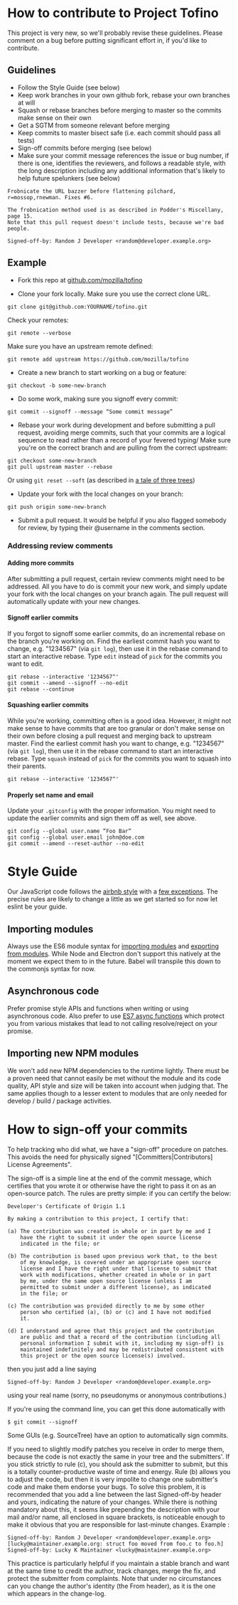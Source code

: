 
# How to contribute to Project Tofino

This project is very new, so we'll probably revise these guidelines. Please
comment on a bug before putting significant effort in, if you'd like to
contribute.

## Guidelines

* Follow the Style Guide (see below)
* Keep work branches in your own github fork, rebase your own branches at will
* Squash or rebase branches before merging to master so the commits make sense
on their own
* Get a SGTM from someone relevant before merging
* Keep commits to master bisect safe (i.e. each commit should pass all tests)
* Sign-off commits before merging (see below)
* Make sure your commit message references the issue or bug number, if there is
one, identifies the reviewers, and follows a readable style, with the long
description including any additional information that's likely to help future
spelunkers (see below)

```
Frobnicate the URL bazzer before flattening pilchard, r=mossop,rnewman. Fixes #6.

The frobnication method used is as described in Podder's Miscellany, page 15.
Note that this pull request doesn't include tests, because we're bad people.

Signed-off-by: Random J Developer <random@developer.example.org>
```

## Example

* Fork this repo at [github.com/mozilla/tofino](https://github.com/mozilla/tofino#fork-destination-box)

* Clone your fork locally. Make sure you use the correct clone URL.
```
git clone git@github.com:YOURNAME/tofino.git
```
Check your remotes:
```
git remote --verbose
```
Make sure you have an upstream remote defined:
```
git remote add upstream https://github.com/mozilla/tofino
```

* Create a new branch to start working on a bug or feature:
```
git checkout -b some-new-branch
```

* Do some work, making sure you signoff every commit:
```
git commit --signoff --message “Some commit message”
```

* Rebase your work during development and before submitting a pull request,
avoiding merge commits, such that your commits are a logical sequence to
read rather than a record of your fevered typing/ Make sure you're on the correct branch and are pulling from the correct upstream:
```
git checkout some-new-branch
git pull upstream master --rebase
```
Or using `git reset --soft` (as described in [a tale of three trees](http://www.infoq.com/presentations/A-Tale-of-Three-Trees))

* Update your fork with the local changes on your branch:
```
git push origin some-new-branch
```

* Submit a pull request. It would be helpful if you also flagged somebody
for review, by typing their @username in the comments section.

### Addressing review comments

#### Adding more commits
After submitting a pull request, certain review comments might need to be
addressed. All you have to do is commit your new work, and simply update
your fork with the local changes on your branch again. The pull request
will automatically update with your new changes.

#### Signoff earlier commits
If you forgot to signoff some earlier commits, do an incremental rebase
on the branch you're working on. Find the earliest commit hash you want to
change, e.g. "1234567" (via `git log`), then use it in the rebase command
to start an interactive rebase. Type `edit` instead of `pick` for the
commits you want to edit.
```
git rebase --interactive '1234567^'
git commit --amend --signoff --no-edit
git rebase --continue
```

#### Squashing earlier commits
While you're working, committing often is a good idea. However, it might
not make sense to have commits that are too granular or don't make sense
on their own before closing a pull request and merging back to upstream master.
Find the earliest commit hash you want to change, e.g. "1234567"
(via `git log`), then use it in the rebase command to start an interactive
rebase. Type `squash` instead of `pick` for the commits you want to squash
into their parents.
```
git rebase --interactive '1234567^'
```

#### Properly set name and email
Update your `.gitconfig` with the proper information. You might need to
update the earlier commits and sign them off as well, see above.
```
git config --global user.name “Foo Bar“
git config --global user.email john@doe.com
git commit --amend --reset-author --no-edit
```

# Style Guide

Our JavaScript code follows the [airbnb style](https://github.com/airbnb/javascript)
with a [few exceptions](../../blob/master/.eslintrc). The precise rules are
likely to change a little as we get started so for now let eslint be your guide.

## Importing modules

Always use the ES6 module syntax for
[importing modules](https://developer.mozilla.org/en-US/docs/Web/JavaScript/Reference/Statements/import)
and [exporting from modules](https://developer.mozilla.org/en-US/docs/Web/JavaScript/Reference/Statements/export).
While Node and Electron don't support this natively at the moment we expect
them to in the future. Babel will transpile this down to the commonjs syntax
for now.

## Asynchronous code

Prefer promise style APIs and functions when writing or using asynchronous code.
Also prefer to use
[ES7 async functions](http://www.sitepoint.com/simplifying-asynchronous-coding-es7-async-functions/)
which protect you from various mistakes that lead to not calling resolve/reject
on your promise.

## Importing new NPM modules

We won't add new NPM dependencies to the runtime lightly. There must be a
proven need that cannot easily be met without the module and its code quality,
API style and size will be taken into account when judging that. The same
applies though to a lesser extent to modules that are only needed for develop
/ build / package activities.

# How to sign-off your commits

To help tracking who did what, we have a "sign-off" procedure on patches. This
avoids the need for physically signed "[Committers|Contributors] License
Agreements".

The sign-off is a simple line at the end of the commit message, which certifies
that you wrote it or otherwise have the right to pass it on as an open-source
patch. The rules are pretty simple: if you can certify the below:

    Developer's Certificate of Origin 1.1

    By making a contribution to this project, I certify that:

    (a) The contribution was created in whole or in part by me and I
        have the right to submit it under the open source license
        indicated in the file; or

    (b) The contribution is based upon previous work that, to the best
        of my knowledge, is covered under an appropriate open source
        license and I have the right under that license to submit that
        work with modifications, whether created in whole or in part
        by me, under the same open source license (unless I am
        permitted to submit under a different license), as indicated
        in the file; or

    (c) The contribution was provided directly to me by some other
        person who certified (a), (b) or (c) and I have not modified
        it.

    (d) I understand and agree that this project and the contribution
        are public and that a record of the contribution (including all
        personal information I submit with it, including my sign-off) is
        maintained indefinitely and may be redistributed consistent with
        this project or the open source license(s) involved.

then you just add a line saying

    Signed-off-by: Random J Developer <random@developer.example.org>

using your real name (sorry, no pseudonyms or anonymous contributions.)

If you're using the command line, you can get this done automatically with

    $ git commit --signoff

Some GUIs (e.g. SourceTree) have an option to automatically sign commits.

If you need to slightly modify patches you receive in order to merge them,
because the code is not exactly the same in your tree and the submitters'.
If you stick strictly to rule (c), you should ask the submitter to submit, but
this is a totally counter-productive waste of time and energy.
Rule (b) allows you to adjust the code, but then it is very impolite to change
one submitter's code and make them endorse your bugs. To solve this problem,
it is recommended that you add a line between the last Signed-off-by header and
yours, indicating the nature of your changes. While there is nothing mandatory
about this, it seems like prepending the description with your mail and/or name,
all enclosed in square brackets, is noticeable enough to make it obvious that
you are responsible for last-minute changes. Example :

    Signed-off-by: Random J Developer <random@developer.example.org>
    [lucky@maintainer.example.org: struct foo moved from foo.c to foo.h]
    Signed-off-by: Lucky K Maintainer <lucky@maintainer.example.org>

This practice is particularly helpful if you maintain a stable branch and
want at the same time to credit the author, track changes, merge the fix,
and protect the submitter from complaints. Note that under no circumstances
can you change the author's identity (the From header), as it is the one
which appears in the change-log.

